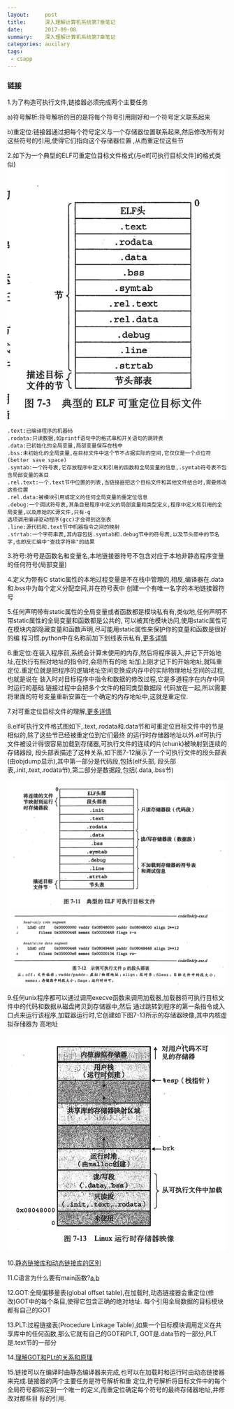 ```yaml
---
layout:     post
title:      深入理解计算机系统第7章笔记
date:       2017-09-08
summary:    深入理解计算机系统第7章笔记
categories: auxilary
tags:
 - csapp
---
```


### 链接

1.为了构造可执行文件,链接器必须完成两个主要任务

a)符号解析:符号解析的目的是将每个符号引用刚好和一个符号定义联系起来

b)重定位:链接器通过把每个符号定义与一个存储器位置联系起来,然后修改所有对这些符号的引用,使得它们指向这个存储器位置
,从而重定位这些节

2.如下为一个典型的ELF可重定位目标文件格式(与elf[可执行目标文件]的格式类似)
<img src="https://raw.githubusercontent.com/3xp10it/pic/master/csapp7-1.png">

```
.text:已编译程序的机器码
.rodata:只读数据,如printf语句中的格式串和开关语句的跳转表
.data:已初始化的全局变量,局部变量保存在栈中
.bss:未初始化的全局变量,在目标文件中这个节不占据实际的空间,它仅仅是一个点位符(better save space)
.symtab:一个符号表,它存放程序中定义和引用的函数和全局变量的信息,.symtab符号表不包含局部变量的条目
.rel.text:一个.text节中位置的列表,当链接器把这个目标文件和其他文件结合时,需要修改这些位置
.rel.data:被模块引用或定义的任何全局变量的重定位信息
.debug:一个调试符号表,其条目是程序中定义的局部变量和类型定义,程序中定义和引用的全局变量,以及原始的C源文件,只有-g
选项调用编译驱动程序(gcc)才会得到这张表
.line:源代码和.text节中机器指令之间的映射
.strtab:一个字符串表,其内容包括.symtab和.debug节中的符号表,以及节头部中的节名字,也即反汇编中"查找字符串"的结果
```

3.符号:符号是函数名和变量名,本地链接器符号不包含对应于本地非静态程序变量的任何符号(局部变量)

4.定义为带有C static属性的本地过程变量是不在栈中管理的,相反,编译器在.data和.bss中为每个定义分配空间,并在符号表中
创建一个有唯一名字的本地链接器符号

5.任何声明带有static属性的全局变量或者函数都是模块私有有,类似地,任何声明不带static属性的全局变量和函数都是公共的,
可以被其他模块访问,使用static属性可在模块内部隐藏变量和函数声明,尽可能用static属性来保护你的变量和函数是很好的编
程习惯.python中在名称前加下划线表示私有,[更多详情][1]

6.重定位:在装入程序前,系统会计算未使用的内存,然后将程序装入,并记下开始地址,在执行有相对地址的指令时,会将所有的地
址加上刚才记下的开始地址,就叫重定位.重定位就是把程序的逻辑地址空间变换成内存中的实际物理地址空间的过程,也就是说在
装入时对目标程序中指令和数据的修改过程,它是多道程序在内存中同时运行的基础.链接过程中会把多个文件的相同类型数据段
代码放在一起,所以需要将里面的符号变量重新安置在一个确定的内存地址中,这就是重定位.

7.对可重定位目标文件的理解,[更多详情][2]

8.elf可执行文件格式图如下,.text,.rodata和.data节和可重定位目标文件中的节是相似的,除了这些节已经被重定位到它们最终
的运行时存储器地址以外.elf可执行文件被设计得很容易加载到存储器,可执行文件的连续的片(chunk)被映射到连续的存储器段,
段头部表描述了这种关系,如下图7-12展示了一个可执行文件的段头部表(由objdump显示),其中第一部分是代码段,包括(elf头部,
段头部表,.init,.text,.rodata节),第二部分是数据段,包括(.data,.bss节)

<img src="https://raw.githubusercontent.com/3xp10it/pic/master/csapp7-2.png">
<img src="https://raw.githubusercontent.com/3xp10it/pic/master/csapp7-3.png">

9.任何unix程序都可以通过调用execve函数来调用加载器,加载器将可执行目标文件中的代码和数据从磁盘拷贝到存储器中,然后
通过跳转到程序的第一条指令或入口点来运行该程序,加载器运行时,它创建如下图7-13所示的存储器映像,其中内核虚拟存储器为
高地址

<img src="https://raw.githubusercontent.com/3xp10it/pic/master/csapp7-4.png">

10.[静态链接库和动态链接库的区别][3]

11.C语言为什么要有main函数?[a][4],[b][5]

12.GOT:全局偏移量表(global offset table),在加载时,动态链接器会重定位(修改)GOT中的每个条目,使得它包含正确的绝对地址.
每个引用全局数据的目标模块都有自己的GOT

13.PLT:过程链接表(Procedure Linkage Table),如果一个目标模块调用定义在共享库中的任何函数,那么它就有自己的GOT和PLT,
GOT是.data节的一部分,PLT是.text节的一部分

14.[理解GOT和PLt的关系和原理][6]

15.链接可以在编译时由静态编译器来完成,也可以在加载时和运行时由动态链接器来完成.链接器的两个主要任务是符号解析和重
定位,符号解析将目标文件中的每个全局符号都绑定到一个唯一的定义,而重定位确定每个符号的最终存储器地址,并修改对那些目
标的引用.








[1]: http://python.jobbole.com/81129/
[2]: http://blog.csdn.net/ky_heart/article/details/51865526
[3]: http://blog.chinaunix.net/uid-24532607-id-3082314.html 
[4]: https://www.zhihu.com/question/28360770?sort=created
[5]: http://blog.csdn.net/xtydtc/article/details/53572455
[6]: https://www.zhihu.com/question/21249496/answer/71226275
